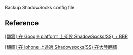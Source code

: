 Backup ShadowSocks config file.

## Reference

[[翻牆] 在 Google platform 上架設 ShadowSocks(SS) + BBR](http://blog.niclin.tw/posts/2159790-wall-on-the-google-platform-set-up-shadowsocks-ss-bbr)

[[翻牆] 在 iphone 上透過 Shadowsocks(SS) 在大陸翻牆](http://blog.niclin.tw/posts/2163079-wall-on-the-iphone-via-shadowsocks-ss-in-the-city-over-the-wall)

